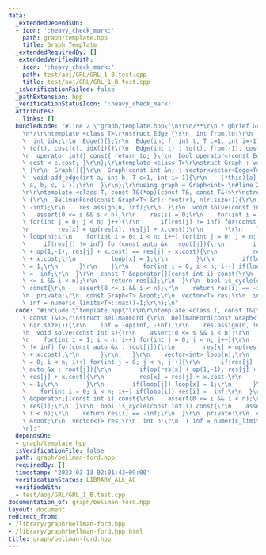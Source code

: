 ```yaml
---
data:
  _extendedDependsOn:
  - icon: ':heavy_check_mark:'
    path: graph/template.hpp
    title: Graph Template
  _extendedRequiredBy: []
  _extendedVerifiedWith:
  - icon: ':heavy_check_mark:'
    path: test/aoj/GRL/GRL_1_B.test.cpp
    title: test/aoj/GRL/GRL_1_B.test.cpp
  _isVerificationFailed: false
  _pathExtension: hpp
  _verificationStatusIcon: ':heavy_check_mark:'
  attributes:
    links: []
  bundledCode: "#line 2 \"graph/template.hpp\"\n\r\n/**\r\n * @brief Graph Template\r\
    \n*/\r\ntemplate <class T>\r\nstruct Edge {\r\n  int from,to;\r\n  T cost;\r\n\
    \  int idx;\r\n  Edge(){};\r\n  Edge(int f, int t, T c=1, int i=-1) : from(f),\
    \ to(t), cost(c), idx(i){}\r\n  Edge(int t) : to(t), from(-1), cost(1), idx(-1){}\r\
    \n  operator int() const{ return to; }\r\n  bool operator<(const Edge &e){ return\
    \ cost < e.cost; }\r\n};\r\ntemplate <class T>\r\nstruct Graph : vector<vector<Edge<T>>>\
    \ {\r\n  Graph(){}\r\n  Graph(const int &n) : vector<vector<Edge<T>>>(n){}\r\n\
    \  void add_edge(int a, int b, T c=1, int i=-1){\r\n    (*this)[a].push_back({\
    \ a, b, c, i });\r\n  }\r\n};\r\nusing graph = Graph<int>;\n#line 2 \"graph/bellman-ford.hpp\"\
    \n\r\ntemplate <class T, const T&(*op)(const T&, const T&)>\r\nstruct BellmanFord\
    \ {\r\n  BellmanFord(const Graph<T> &r): root(r), n(r.size()){\r\n    inf = -op(inf,\
    \ -inf);\r\n    res.assign(n, inf);\r\n  }\r\n  void solve(const int s){\r\n \
    \   assert(0 <= s && s < n);\r\n    res[s] = 0;\r\n    for(int i = 1; i < n; i++)\
    \ for(int j = 0; j < n; j++){\r\n      if(res[j] != inf) for(const auto &x : root[j]){\r\
    \n        res[x] = op(res[x], res[j] + x.cost);\r\n      }\r\n    }\r\n    vector<int>\
    \ loop(n);\r\n    for(int i = 0; i < n; i++) for(int j = 0; j < n; j++){\r\n \
    \     if(res[j] != inf) for(const auto &x : root[j]){\r\n        if(op(res[x]\
    \ + op(1,-1), res[j] + x.cost) == res[j] + x.cost){\r\n          res[x] = res[j]\
    \ + x.cost;\r\n          loop[x] = 1;\r\n        }\r\n        if(loop[j]) loop[x]\
    \ = 1;\r\n      }\r\n    }\r\n    for(int i = 0; i < n; i++) if(loop[i]) res[i]\
    \ = -inf;\r\n  }\r\n  const T &operator[](const int i) const{\r\n    assert(0\
    \ <= i && i < n);\r\n    return res[i];\r\n  }\r\n  bool is_cycle(const int i)\
    \ const{\r\n    assert(0 <= i && i < n);\r\n    return res[i] == -inf;\r\n  }\r\
    \n  private:\r\n  const Graph<T> &root;\r\n  vector<T> res;\r\n  int n;\r\n  T\
    \ inf = numeric_limits<T>::max()-1;\r\n};\n"
  code: "#include \"template.hpp\"\r\n\r\ntemplate <class T, const T&(*op)(const T&,\
    \ const T&)>\r\nstruct BellmanFord {\r\n  BellmanFord(const Graph<T> &r): root(r),\
    \ n(r.size()){\r\n    inf = -op(inf, -inf);\r\n    res.assign(n, inf);\r\n  }\r\
    \n  void solve(const int s){\r\n    assert(0 <= s && s < n);\r\n    res[s] = 0;\r\
    \n    for(int i = 1; i < n; i++) for(int j = 0; j < n; j++){\r\n      if(res[j]\
    \ != inf) for(const auto &x : root[j]){\r\n        res[x] = op(res[x], res[j]\
    \ + x.cost);\r\n      }\r\n    }\r\n    vector<int> loop(n);\r\n    for(int i\
    \ = 0; i < n; i++) for(int j = 0; j < n; j++){\r\n      if(res[j] != inf) for(const\
    \ auto &x : root[j]){\r\n        if(op(res[x] + op(1,-1), res[j] + x.cost) ==\
    \ res[j] + x.cost){\r\n          res[x] = res[j] + x.cost;\r\n          loop[x]\
    \ = 1;\r\n        }\r\n        if(loop[j]) loop[x] = 1;\r\n      }\r\n    }\r\n\
    \    for(int i = 0; i < n; i++) if(loop[i]) res[i] = -inf;\r\n  }\r\n  const T\
    \ &operator[](const int i) const{\r\n    assert(0 <= i && i < n);\r\n    return\
    \ res[i];\r\n  }\r\n  bool is_cycle(const int i) const{\r\n    assert(0 <= i &&\
    \ i < n);\r\n    return res[i] == -inf;\r\n  }\r\n  private:\r\n  const Graph<T>\
    \ &root;\r\n  vector<T> res;\r\n  int n;\r\n  T inf = numeric_limits<T>::max()-1;\r\
    \n};"
  dependsOn:
  - graph/template.hpp
  isVerificationFile: false
  path: graph/bellman-ford.hpp
  requiredBy: []
  timestamp: '2023-03-13 02:01:43+09:00'
  verificationStatus: LIBRARY_ALL_AC
  verifiedWith:
  - test/aoj/GRL/GRL_1_B.test.cpp
documentation_of: graph/bellman-ford.hpp
layout: document
redirect_from:
- /library/graph/bellman-ford.hpp
- /library/graph/bellman-ford.hpp.html
title: graph/bellman-ford.hpp
---
```

